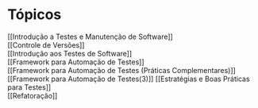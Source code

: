 # **Tópicos**

[[Introdução a Testes e Manutenção de Software]]  
[[Controle de Versões]]  
[[Introdução aos Testes de Software]]  
[[Framework para Automação de Testes]]   
[[Framework para Automação de Testes (Práticas Complementares)]]  
[[Framework para Automação de Testes(3)]]
[[Estratégias e Boas Práticas para Testes]]  
[[Refatoração]]   



